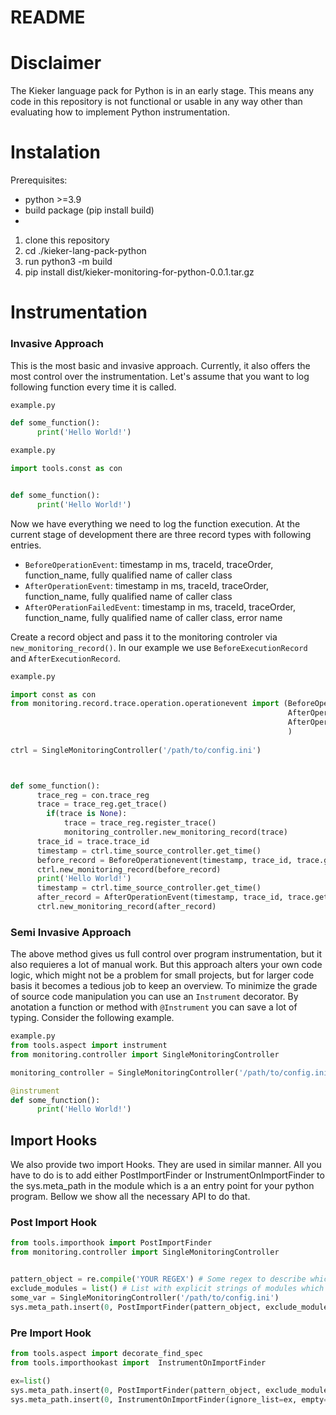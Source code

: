 # README

# Disclaimer 
The Kieker language pack for Python is in an early stage. This means any code in
this repository is not functional or usable in any way other than evaluating how
to implement Python instrumentation.

# Instalation
Prerequisites: 
- python >=3.9
- build package (pip install build)
- 
1. clone this repository
2. cd ./kieker-lang-pack-python
3. run python3 -m build 
4. pip install dist/kieker-monitoring-for-python-0.0.1.tar.gz


# Instrumentation

### Invasive Approach
This is the most basic and invasive approach. Currently, it also offers the most control over the instrumentation.
Let's assume that you want to log following function every time it is called.

```python
example.py

def some_function():
      print('Hello World!')

```


```python
example.py

import tools.const as con


def some_function():
      print('Hello World!')

```
Now we have everything we need to log the function execution.
At the current stage of development there are three record types with following entries.

- `BeforeOperationEvent`: timestamp in ms, traceId, traceOrder, function_name, fully qualified name of caller class
- `AfterOperationEvent`: timestamp in ms, traceId, traceOrder, function_name, fully qualified name of caller class
- `AfterOPerationFailedEvent`: timestamp in ms, traceId, traceOrder, function_name, fully qualified name of caller class, error name

Create a record object and pass it to the monitoring controler via `new_monitoring_record()`. In our example we use `BeforeExecutionRecord` and `AfterExecutionRecord`.

```python
example.py

import const as con
from monitoring.record.trace.operation.operationevent import (BeforeOperationEvent,
                                                              AfterOperationEvent, 
                                                              AfterOperationFailedEvent, 
                                                              )
                           
ctrl = SingleMonitoringController('/path/to/config.ini')



def some_function():
      trace_reg = con.trace_reg
      trace = trace_reg.get_trace()
        if(trace is None):
            trace = trace_reg.register_trace()
            monitoring_controller.new_monitoring_record(trace)
      trace_id = trace.trace_id
      timestamp = ctrl.time_source_controller.get_time()
      before_record = BeforeOperationevent(timestamp, trace_id, trace.get_next_order_id(), 'some_function','example.some_function')
      ctrl.new_monitoring_record(before_record)
      print('Hello World!')
      timestamp = ctrl.time_source_controller.get_time()
      after_record = AfterOperationEvent(timestamp, trace_id, trace.get_next_order_id(), 'some_function','example.some_function')
      ctrl.new_monitoring_record(after_record)


```
 
 
 ### Semi Invasive Approach
The above method gives us full control over program instrumentation, but it also requieres a lot of manual work. But this approach alters your own code logic, which might not be a problem for small projects, but for larger code basis it becomes a tedious job to keep an overview. To minimize the grade of source code manipulation you can use an `Instrument` decorator. By anotation a function or method with `@Instrument` you can save a lot of typing. Consider the following example.

```python
example.py
from tools.aspect import instrument
from monitoring.controller import SingleMonitoringController

monitoring_controller = SingleMonitoringController('/path/to/config.ini') # Always instatiate a controller

@instrument
def some_function():
      print('Hello World!')
```


## Import Hooks
We also provide two import Hooks. They are used in similar manner. All you have to do is to add either PostImportFinder or InstrumentOnImportFinder to the
sys.meta_path in the module which is a an entry point for your python program.
Bellow we show all the necessary API to do that.

### Post Import Hook

``` python
from tools.importhook import PostImportFinder
from monitoring.controller import SingleMonitoringController


pattern_object = re.compile('YOUR REGEX') # Some regex to describe which modules should be instrumented
exclude_modules = list() # List with explicit strings of modules which should be excluded from the instrumentations
some_var = SingleMonitoringController('/path/to/config.ini')
sys.meta_path.insert(0, PostImportFinder(pattern_object, exclude_modules))

```
  
### Pre Import Hook
```python
from tools.aspect import decorate_find_spec
from tools.importhookast import  InstrumentOnImportFinder

ex=list()
sys.meta_path.insert(0, PostImportFinder(pattern_object, exclude_modules))
sys.meta_path.insert(0, InstrumentOnImportFinder(ignore_list=ex, empty=False,  debug_on=True))

```
